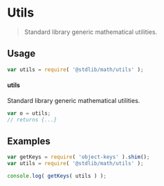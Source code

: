 # Utils

> Standard library generic mathematical utilities.


<section class="usage">

## Usage

``` javascript
var utils = require( '@stdlib/math/utils' );
```

#### utils

Standard library generic mathematical utilities.

``` javascript
var o = utils;
// returns {...}
```

</section>

<!-- /.usage -->


<section class="examples">

## Examples

<!-- TODO: better examples -->

``` javascript
var getKeys = require( 'object-keys' ).shim();
var utils = require( '@stdlib/math/utils' );

console.log( getKeys( utils ) );
```

</section>

<!-- /.examples -->


<section class="links">

</section>

<!-- /.links -->
